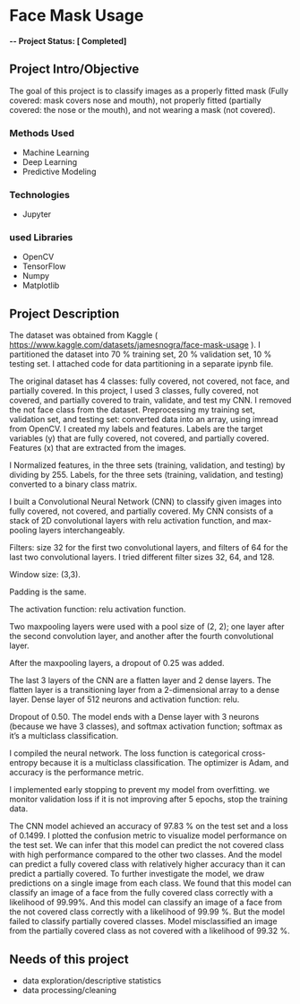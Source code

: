 # Face Mask Usage

#### -- Project Status: [ Completed]

## Project Intro/Objective
The goal of this project is to classify images as a properly fitted mask (Fully covered: mask covers nose and mouth), not properly fitted (partially covered: the nose or the mouth), and not wearing a mask (not covered).

### Methods Used
* Machine Learning
* Deep Learning
* Predictive Modeling


### Technologies
* Jupyter 

### used Libraries
* OpenCV
*  TensorFlow
* Numpy
* Matplotlib

## Project Description

The dataset was obtained from Kaggle ( https://www.kaggle.com/datasets/jamesnogra/face-mask-usage ). I partitioned the dataset into 70 % training set, 20 % validation set, 10 % testing set. I attached code for data partitioning in a separate ipynb file.

The original dataset has 4 classes: fully covered, not covered, not face, and partially covered. In this project, I used 3 classes, fully covered, not covered, and partially covered to train, validate, and test my CNN. I removed the not face class from the dataset.
Preprocessing my training set, validation set, and testing set: converted data into an array, using imread from OpenCV.
I created my labels and features. Labels are the target variables (y) that are fully covered, not covered, and partially covered. Features (x) that are extracted from the images.

I Normalized features, in the three sets (training, validation, and testing) by dividing by 255. Labels, for the three sets (training, validation, and testing) converted to a binary class matrix.


I built a Convolutional Neural Network (CNN) to classify given images into fully covered, not covered, and partially covered. 
My CNN consists of a stack of 2D convolutional layers with relu activation function, and max-pooling layers interchangeably.

Filters: size 32 for the first two convolutional layers, and filters of 64 for the last two convolutional layers. I tried different filter sizes 32, 64, and 128. 

Window size: (3,3). 

Padding is the same. 

The activation function: relu activation function. 

Two maxpooling layers were used with a pool size of (2, 2); one layer after the second convolution layer, and another after the fourth convolutional layer.
 
 After the maxpooling layers, a dropout of 0.25 was added.

The last 3 layers of the CNN are a flatten layer and 2 dense layers. The flatten layer is a transitioning layer from a 2-dimensional array to a dense layer. 
Dense layer of 512 neurons and activation function: relu. 

Dropout of 0.50. The model ends with a Dense layer with 3 neurons (because we have 3 classes), and softmax activation function; softmax as it’s a multiclass classification.

I compiled the neural network. The loss function is categorical cross-entropy because it is a multiclass classification. The optimizer is Adam, and accuracy is the performance metric.

I implemented early stopping to prevent my model from overfitting. we monitor validation loss if it is not improving after 5 epochs, stop the training data.


The CNN model achieved an accuracy of 97.83 % on the test set and a loss of 0.1499. I plotted the confusion metric to visualize model performance on the test set. We can infer that this model can predict the not covered class with high performance compared to the other two classes. And the model can predict a fully covered class with relatively higher accuracy than it can predict a partially covered. To further investigate the model, we draw predictions on a single image from each class. We found that this model can classify an image of a face from the fully covered class correctly with a likelihood of 99.99%. And this model can classify an image of a face from the not covered class correctly with a likelihood of 99.99 %. But the model failed to classify partially covered classes. Model misclassified an image from the partially covered class as not covered with a likelihood of 99.32 %.


## Needs of this project

- data exploration/descriptive statistics
- data processing/cleaning



